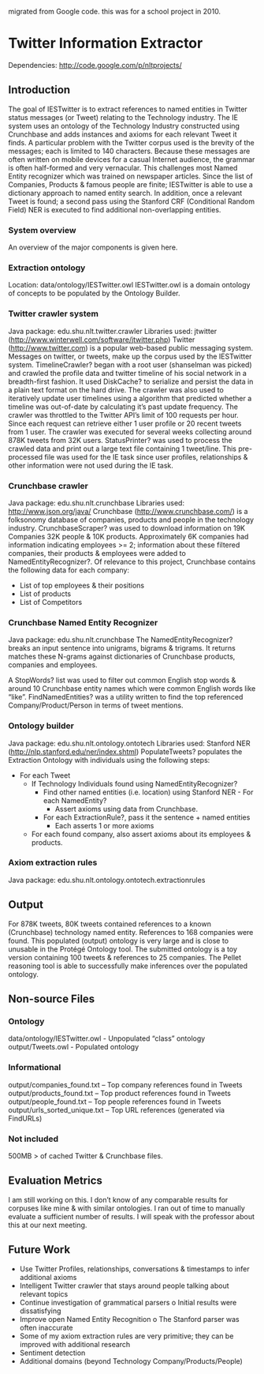 migrated from Google code. this was for a school project in 2010.

# Twitter Information Extractor
Dependencies: http://code.google.com/p/nltprojects/

## Introduction
The goal of IESTwitter is to extract references to named entities in Twitter status messages (or Tweet) relating to the Technology industry. The IE system uses an ontology of the Technology Industry constructed using Crunchbase and adds instances and axioms for each relevant Tweet it finds. A particular problem with the Twitter corpus used is the brevity of the messages; each is limited to 140 characters. Because these messages are often written on mobile devices for a casual Internet audience, the grammar is often half-formed and very vernacular. This challenges most Named Entity recognizer which was trained on newspaper articles. Since the list of Companies, Products & famous people are finite; IESTwitter is able to use a dictionary approach to named entity search. In addition, once a relevant Tweet is found; a second pass using the Stanford CRF (Conditional Random Field) NER is executed to find additional non-overlapping entities.

### System overview
An overview of the major components is given here.

### Extraction ontology
Location: data/ontology/IESTwitter.owl IESTwitter.owl is a domain ontology of concepts to be populated by the Ontology Builder.

### Twitter crawler system
Java package: edu.shu.nlt.twitter.crawler Libraries used: jtwitter (http://www.winterwell.com/software/jtwitter.php) Twitter (http://www.twitter.com) is a popular web-based public messaging system. Messages on twitter, or tweets, make up the corpus used by the IESTwitter system. TimelineCrawler? began with a root user (shanselman was picked) and crawled the profile data and twitter timeline of his social network in a breadth-first fashion. It used DiskCache? to serialize and persist the data in a plain text format on the hard drive. The crawler was also used to iteratively update user timelines using a algorithm that predicted whether a timeline was out-of-date by calculating it’s past update frequency. The crawler was throttled to the Twitter API’s limit of 100 requests per hour. Since each request can retrieve either 1 user profile or 20 recent tweets from 1 user. The crawler was executed for several weeks collecting around 878K tweets from 32K users. StatusPrinter? was used to process the crawled data and print out a large text file containing 1 tweet/line. This pre-processed file was used for the IE task since user profiles, relationships & other information were not used during the IE task.

### Crunchbase crawler
Java package: edu.shu.nlt.crunchbase Libraries used: http://www.json.org/java/ Crunchbase (http://www.crunchbase.com/) is a folksonomy database of companies, products and people in the technology industry. CrunchbaseScraper? was used to download information on 19K Companies 32K people & 10K products. Approximately 6K companies had information indicating employees >= 2; information about these filtered companies, their products & employees were added to NamedEntityRecognizer?. Of relevance to this project, Crunchbase contains the following data for each company:
- List of top employees & their positions
- List of products
- List of Competitors

### Crunchbase Named Entity Recognizer
Java package: edu.shu.nlt.crunchbase The NamedEntityRecognizer? breaks an input sentence into unigrams, bigrams & trigrams. It returns matches these N-grams against dictionaries of Crunchbase products, companies and employees.

A StopWords? list was used to filter out common English stop words & around 10 Crunchbase entity names which were common English words like “like”. FindNamedEntities? was a utility written to find the top referenced Company/Product/Person in terms of tweet mentions.

### Ontology builder
Java package: edu.shu.nlt.ontology.ontotech Libraries used: Stanford NER (http://nlp.stanford.edu/ner/index.shtml) PopulateTweets? populates the Extraction Ontology with individuals using the following steps:

- For each Tweet
  - If Technology Individuals found using NamedEntityRecognizer?
    - Find other named entities (i.e. location) using Stanford NER - For each NamedEntity?
      - Assert axioms using data from Crunchbase.
    - For each ExtractionRule?, pass it the sentence + named entities
      - Each asserts 1 or more axioms
  - For each found company, also assert axioms about its employees & products.

### Axiom extraction rules
Java package: edu.shu.nlt.ontology.ontotech.extractionrules

## Output
For 878K tweets, 80K tweets contained references to a known (Crunchbase) technology named entity. References to 168 companies were found. This populated (output) ontology is very large and is close to unusable in the Protégé Ontology tool. The submitted ontology is a toy version containing 100 tweets & references to 25 companies. The Pellet reasoning tool is able to successfully make inferences over the populated ontology.

## Non-source Files

### Ontology
data/ontology/IESTwitter.owl - Unpopulated “class” ontology output/Tweets.owl - Populated ontology

### Informational
output/companies_found.txt – Top company references found in Tweets output/products_found.txt – Top product references found in Tweets output/people_found.txt – Top people references found in Tweets output/urls_sorted_unique.txt – Top URL references (generated via FindURLs)

### Not included
500MB > of cached Twitter & Crunchbase files.

## Evaluation Metrics
I am still working on this. I don’t know of any comparable results for corpuses like mine & with similar ontologies. I ran out of time to manually evaluate a sufficient number of results. I will speak with the professor about this at our next meeting.

## Future Work
- Use Twitter Profiles, relationships, conversations & timestamps to infer additional axioms
-  Intelligent Twitter crawler that stays around people talking about relevant topics
-  Continue investigation of grammatical parsers o Initial results were dissatisfying
-  Improve open Named Entity Recognition o The Stanford parser was often inaccurate
-  Some of my axiom extraction rules are very primitive; they can be improved with additional research
- Sentiment detection
- Additional domains (beyond Technology Company/Products/People)